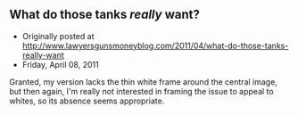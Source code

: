 ## What do those tanks <em>really</em> want?

 * Originally posted at http://www.lawyersgunsmoneyblog.com/2011/04/what-do-those-tanks-really-want
 * Friday, April 08, 2011

[](http://lawyersgunsmon.wpengine.com/wp-content/uploads/2011/04/tanks01.jpg)Granted, my version lacks the thin white frame around the central image, but then again, I'm really not interested in framing the issue to appeal to whites, so its absence seems appropriate.